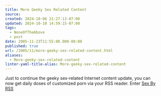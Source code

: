 ```yaml
---
title: More Geeky Sex Related Content
source: 
created: 2024-10-06 21:27:13-07:00
updated: 2024-10-10 14:59:15-07:00
tags:
  - NoneOfTheAbove
  - post
date: 2005-11-23T11:55:00.000-08:00
published: true
url: /2005/11/more-geeky-sex-related-content.html
aliases:
  - More-geeky-sex-related-content
linter-yaml-title-alias: More-geeky-sex-related-content
---
```



Just to continue the geeky sex-related Internet content update, you can now get daily doses of customized porn via your RSS reader. Enter [Sex By RSS](https://www.sexbyrss.com/)